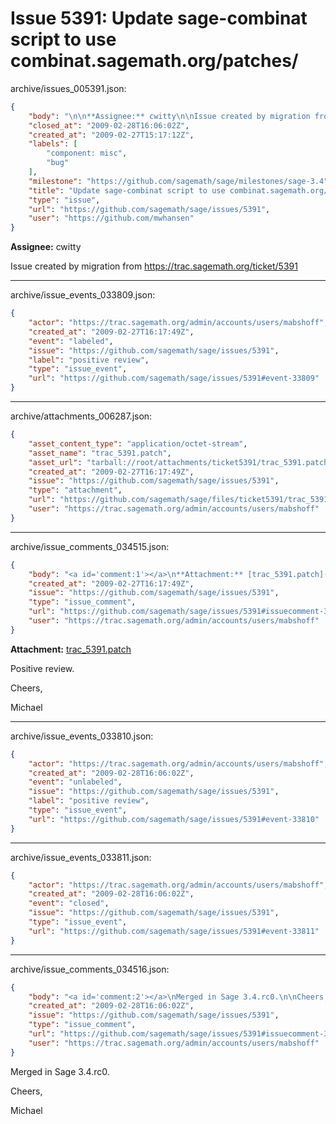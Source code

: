 # Issue 5391: Update sage-combinat script to use combinat.sagemath.org/patches/

archive/issues_005391.json:
```json
{
    "body": "\n\n**Assignee:** cwitty\n\nIssue created by migration from https://trac.sagemath.org/ticket/5391\n\n",
    "closed_at": "2009-02-28T16:06:02Z",
    "created_at": "2009-02-27T15:17:12Z",
    "labels": [
        "component: misc",
        "bug"
    ],
    "milestone": "https://github.com/sagemath/sage/milestones/sage-3.4",
    "title": "Update sage-combinat script to use combinat.sagemath.org/patches/",
    "type": "issue",
    "url": "https://github.com/sagemath/sage/issues/5391",
    "user": "https://github.com/mwhansen"
}
```


**Assignee:** cwitty

Issue created by migration from https://trac.sagemath.org/ticket/5391





---

archive/issue_events_033809.json:
```json
{
    "actor": "https://trac.sagemath.org/admin/accounts/users/mabshoff",
    "created_at": "2009-02-27T16:17:49Z",
    "event": "labeled",
    "issue": "https://github.com/sagemath/sage/issues/5391",
    "label": "positive review",
    "type": "issue_event",
    "url": "https://github.com/sagemath/sage/issues/5391#event-33809"
}
```



---

archive/attachments_006287.json:
```json
{
    "asset_content_type": "application/octet-stream",
    "asset_name": "trac_5391.patch",
    "asset_url": "tarball://root/attachments/ticket5391/trac_5391.patch",
    "created_at": "2009-02-27T16:17:49Z",
    "issue": "https://github.com/sagemath/sage/issues/5391",
    "type": "attachment",
    "url": "https://github.com/sagemath/sage/files/ticket5391/trac_5391.patch",
    "user": "https://trac.sagemath.org/admin/accounts/users/mabshoff"
}
```



---

archive/issue_comments_034515.json:
```json
{
    "body": "<a id='comment:1'></a>\n**Attachment:** [trac_5391.patch](https://github.com/sagemath/sage/files/ticket5391/trac_5391.patch)\n\nPositive review.\n\nCheers,\n\nMichael",
    "created_at": "2009-02-27T16:17:49Z",
    "issue": "https://github.com/sagemath/sage/issues/5391",
    "type": "issue_comment",
    "url": "https://github.com/sagemath/sage/issues/5391#issuecomment-34515",
    "user": "https://trac.sagemath.org/admin/accounts/users/mabshoff"
}
```

<a id='comment:1'></a>
**Attachment:** [trac_5391.patch](https://github.com/sagemath/sage/files/ticket5391/trac_5391.patch)

Positive review.

Cheers,

Michael



---

archive/issue_events_033810.json:
```json
{
    "actor": "https://trac.sagemath.org/admin/accounts/users/mabshoff",
    "created_at": "2009-02-28T16:06:02Z",
    "event": "unlabeled",
    "issue": "https://github.com/sagemath/sage/issues/5391",
    "label": "positive review",
    "type": "issue_event",
    "url": "https://github.com/sagemath/sage/issues/5391#event-33810"
}
```



---

archive/issue_events_033811.json:
```json
{
    "actor": "https://trac.sagemath.org/admin/accounts/users/mabshoff",
    "created_at": "2009-02-28T16:06:02Z",
    "event": "closed",
    "issue": "https://github.com/sagemath/sage/issues/5391",
    "type": "issue_event",
    "url": "https://github.com/sagemath/sage/issues/5391#event-33811"
}
```



---

archive/issue_comments_034516.json:
```json
{
    "body": "<a id='comment:2'></a>\nMerged in Sage 3.4.rc0.\n\nCheers,\n\nMichael",
    "created_at": "2009-02-28T16:06:02Z",
    "issue": "https://github.com/sagemath/sage/issues/5391",
    "type": "issue_comment",
    "url": "https://github.com/sagemath/sage/issues/5391#issuecomment-34516",
    "user": "https://trac.sagemath.org/admin/accounts/users/mabshoff"
}
```

<a id='comment:2'></a>
Merged in Sage 3.4.rc0.

Cheers,

Michael
